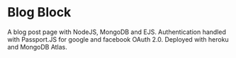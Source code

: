 # Blog Block
A blog post page with NodeJS, MongoDB and EJS. 
Authentication handled with Passport.JS for google and facebook OAuth 2.0.
Deployed with heroku and MongoDB Atlas.
